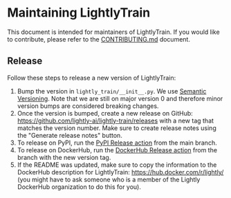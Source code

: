 # Maintaining LightlyTrain

This document is intended for maintainers of LightlyTrain. If you would like to
contribute, please refer to the [CONTRIBUTING.md](CONTRIBUTING.md) document.

## Release

Follow these steps to release a new version of LightlyTrain:

1. Bump the version in `lightly_train/__init__.py`. We use [Semantic Versioning](https://semver.org/). Note that we are still on major version 0 and therefore minor version
   bumps are considered breaking changes.
1. Once the version is bumped, create a new release on GitHub: https://github.com/lightly-ai/lightly-train/releases with a new tag that matches the version number. Make sure to
   create release notes using the "Generate release notes" button.
1. To release on PyPI, run the [PyPI Release action](https://github.com/lightly-ai/lightly-train/actions/workflows/release_pypi.yml) from the main branch.
1. To release on DockerHub, run the [DockerHub Release action](https://github.com/lightly-ai/lightly-train/actions/workflows/release_dockerhub.yml) from the branch with the new
   version tag.
1. If the README was updated, make sure to copy the information to the DockerHub
   description for LightlyTrain: https://hub.docker.com/r/lightly/ (you might have to ask
   someone who is a member of the Lightly DockerHub organization to do this for you).
